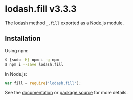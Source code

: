 # lodash.fill v3.3.3

The [lodash](https://lodash.com/) method `_.fill` exported as a [Node.js](https://nodejs.org/) module.

## Installation

Using npm:
```bash
$ {sudo -H} npm i -g npm
$ npm i --save lodash.fill
```

In Node.js:
```js
var fill = require('lodash.fill');
```

See the [documentation](https://lodash.com/docs#fill) or [package source](https://github.com/lodash/lodash/blob/3.3.3-npm-packages/lodash.fill) for more details.

